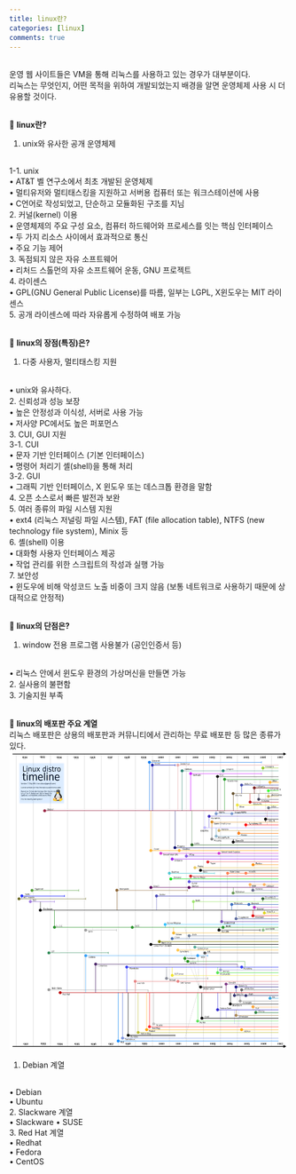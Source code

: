 ```yaml
---
title: linux란?
categories: [linux]
comments: true
---
```


<br>
운영 웹 사이트들은 VM을 통해 리눅스를 사용하고 있는 경우가 대부분이다. <br>
리눅스는 무엇인지, 어떤 목적을 위하여 개발되었는지 배경을 알면 운영체제 사용 시 더 유용할 것이다. <br><br>

🤔 <strong>linux란?</strong>
<br>
1. unix와 유사한 공개 운영체제
<br>
 1-1. unix
<br>
  • AT&T 벨 연구소에서 최초 개발된 운영체제
<br>
  • 멀티유저와 멀티태스킹을 지원하고 서버용 컴퓨터 또는 워크스테이션에 사용
<br>
  • C언어로 작성되었고, 단순하고 모듈화된 구조를 지님
<br>
2. 커널(kernel) 이용
<br>
 • 운영체제의 주요 구성 요소, 컴퓨터 하드웨어와 프로세스를 잇는 핵심 인터페이스
<br>
 • 두 가지 리소스 사이에서 효과적으로 통신
<br>
 • 주요 기능 제어
<br>
3. 독점되지 않은 자유 소프트웨어
<br>
 • 리처드 스톨먼의 자유 소프트웨어 운동, GNU 프로젝트
<br>
4. 라이센스
<br>
 • GPL(GNU General Public License)를 따름, 일부는 LGPL, X윈도우는 MIT 라이센스
<br>
5. 공개 라이센스에 따라 자유롭게 수정하여 배포 가능
<br>

<br>

🤔 <strong>linux의 장점(특징)은?</strong>
<br>
1. 다중 사용자, 멀티태스킹 지원
<br>
 • unix와 유사하다.
<br>
2. 신뢰성과 성능 보장
<br>
 • 높은 안정성과 이식성, 서버로 사용 가능
<br>
 • 저사양 PC에서도 높은 퍼포먼스
<br> 
3. CUI, GUI 지원
<br>
 3-1. CUI
<br>
  • 문자 기반 인터페이스 (기본 인터페이스)
<br>
  • 명령어 처리기 셸(shell)을 통해 처리 
<br>
  3-2. GUI
<br> 
  • 그래픽 기반 인터페이스, X 윈도우 또는 데스크톱 환경을 말함
<br>
4. 오픈 소스로서 빠른 발전과 보완
<br>
5. 여러 종류의 파일 시스템 지원
<br>
 • ext4 (리눅스 저널링 파일 시스템), FAT (file allocation table), NTFS (new technology file system), Minix 등
<br>
6. 셸(shell) 이용
<br>
 • 대화형 사용자 인터페이스 제공
<br>
 • 작업 관리를 위한 스크립트의 작성과 실행 가능
<br>
7. 보안성
<br>
 • 윈도우에 비해 악성코드 노출 비중이 크지 않음 (보통 네트워크로 사용하기 때문에 상대적으로 안정적)
<br>

<br>

🤔 <strong>linux의 단점은?</strong>
<br>
1. window 전용 프로그램 사용불가 (공인인증서 등)
<br>
 • 리눅스 안에서 윈도우 환경의 가상머신을 만들면 가능
<br>
2. 실사용의 불편함
<br>
3. 기술지원 부족
<br>

<br>

🤔 <strong>linux의 배포판 주요 계열</strong>
<br>
리눅스 배포판은 상용의 배포판과 커뮤니티에서 관리하는 무료 배포판 등 많은 종류가 있다.
<br>
<img class="postImg" src="/assets/img/linux/linux-timeline.png">
<br>
1. Debian 계열
<br>
 • Debian
<br>
 • Ubuntu
<br>
2. Slackware 계열
<br>
 • Slackware
 • SUSE
<br>
3. Red Hat 계열
<br>
 • Redhat
<br>
 • Fedora
<br>
 • CentOS
<br>